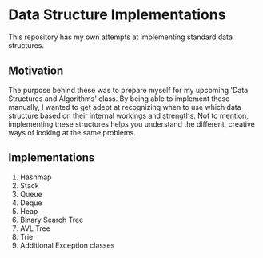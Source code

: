 # Data Structure Implementations
This repository has my own attempts at implementing standard data structures.

## Motivation
The purpose behind these was to prepare myself for my upcoming 'Data Structures and Algorithms' class. By being able to implement these manually, I wanted to get adept at recognizing when to use which data structure based on their internal workings and strengths. Not to mention, implementing these structures helps you understand the different, creative ways of looking at the same problems. 

## Implementations

1. Hashmap
2. Stack
3. Queue
4. Deque
5. Heap
6. Binary Search Tree
7. AVL Tree
8. Trie
9. Additional Exception classes
